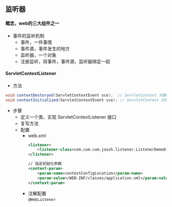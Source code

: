 ## 监听器
#### 概念，web的三大组件之一
* 事件的监听机制
    - 事件，一件事情
    - 事件源，事件发生的地方
    - 监听器，一个对象
    - 注册监听，将事件，事件源，监听器绑定一起
#### ServletContextListener
* 方法
``` java
void contextDestoryed(ServletContextEvent sce);  // ServletContext 对象被销毁之前会调用该方法
void contextInitialized(ServletContextEvent sce); // ServletContext 对象创建后会调用该方法
```
* 步骤
    - 定义一个类，实现 ServletContextListener 接口
    - 复写方法
    - 配置
        - web.xml
            ``` xml
            <listener>
                <listener-class>com.com.com.joush.listener.ListenerDemo01ContextLoaderListener</listener-class>
            </listener>
           
            // 指定初始化参数
            <context-param>
                <param-name>contextConfigLocation</param-name>
                <param-value>/WEB-INF/classes/application.xml</param-value>
            </context-param>
            ```
        - 注解配置  
            `@WebListener`
            